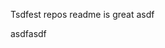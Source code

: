 Tsdfest repos readme is great asdf







asdfasdf
















































































































